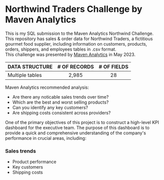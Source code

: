 # Northwind Traders Challenge by Maven Analytics
This is my SQL submission to the Maven Analytics Northwind Challenge.
This repository has sales & order data for Northwind Traders, a fictitious gourmet food supplier, including information on customers, products, orders, shippers, and employees tables in .csv format.  
This challenge was presented by [Maven Analytics](https://app.mavenanalytics.io//) in May 2023. 

| DATA STRUCTURE  | # OF RECORDS | # OF FIELDS  |
| --------------- |:------------:| :----------: |
| Multiple tables  | 2,985        |28            |

Maven Analytics recommended analysis:
* Are there any noticable sales trends over time?
* Which are the best and worst selling products?
* Can you identify any key customers?
* Are shipping costs consistent across providers?

One of the primary objectives of this project is to construct a high-level KPI dashboard for the executive team. The purpose of this dashboard is to provide a quick and comprehensive understanding of the company's performance in crucial areas, including:

### Sales trends
* Product performance
* Key customers
* Shipping costs